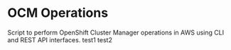 # OCM Operations
Script to perform OpenShift Cluster Manager operations in AWS using CLI and REST API interfaces.
test1
test2
